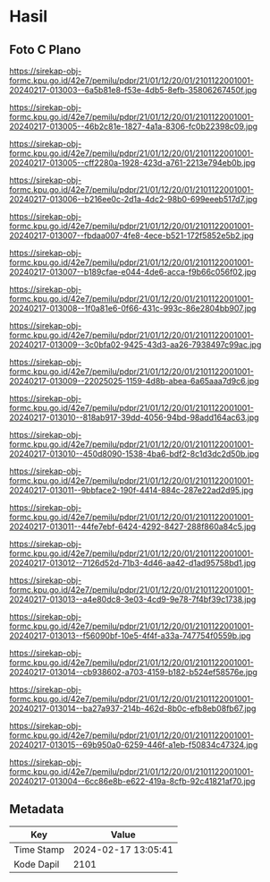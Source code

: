# Hasil

## Foto C Plano

https://sirekap-obj-formc.kpu.go.id/42e7/pemilu/pdpr/21/01/12/20/01/2101122001001-20240217-013003--6a5b81e8-f53e-4db5-8efb-35806267450f.jpg

https://sirekap-obj-formc.kpu.go.id/42e7/pemilu/pdpr/21/01/12/20/01/2101122001001-20240217-013005--46b2c81e-1827-4a1a-8306-fc0b22398c09.jpg

https://sirekap-obj-formc.kpu.go.id/42e7/pemilu/pdpr/21/01/12/20/01/2101122001001-20240217-013005--cff2280a-1928-423d-a761-2213e794eb0b.jpg

https://sirekap-obj-formc.kpu.go.id/42e7/pemilu/pdpr/21/01/12/20/01/2101122001001-20240217-013006--b216ee0c-2d1a-4dc2-98b0-699eeeb517d7.jpg

https://sirekap-obj-formc.kpu.go.id/42e7/pemilu/pdpr/21/01/12/20/01/2101122001001-20240217-013007--fbdaa007-4fe8-4ece-b521-172f5852e5b2.jpg

https://sirekap-obj-formc.kpu.go.id/42e7/pemilu/pdpr/21/01/12/20/01/2101122001001-20240217-013007--b189cfae-e044-4de6-acca-f9b66c056f02.jpg

https://sirekap-obj-formc.kpu.go.id/42e7/pemilu/pdpr/21/01/12/20/01/2101122001001-20240217-013008--1f0a81e6-0f66-431c-993c-86e2804bb907.jpg

https://sirekap-obj-formc.kpu.go.id/42e7/pemilu/pdpr/21/01/12/20/01/2101122001001-20240217-013009--3c0bfa02-9425-43d3-aa26-7938497c99ac.jpg

https://sirekap-obj-formc.kpu.go.id/42e7/pemilu/pdpr/21/01/12/20/01/2101122001001-20240217-013009--22025025-1159-4d8b-abea-6a65aaa7d9c6.jpg

https://sirekap-obj-formc.kpu.go.id/42e7/pemilu/pdpr/21/01/12/20/01/2101122001001-20240217-013010--818ab917-39dd-4056-94bd-98add164ac63.jpg

https://sirekap-obj-formc.kpu.go.id/42e7/pemilu/pdpr/21/01/12/20/01/2101122001001-20240217-013010--450d8090-1538-4ba6-bdf2-8c1d3dc2d50b.jpg

https://sirekap-obj-formc.kpu.go.id/42e7/pemilu/pdpr/21/01/12/20/01/2101122001001-20240217-013011--9bbface2-190f-4414-884c-287e22ad2d95.jpg

https://sirekap-obj-formc.kpu.go.id/42e7/pemilu/pdpr/21/01/12/20/01/2101122001001-20240217-013011--44fe7ebf-6424-4292-8427-288f860a84c5.jpg

https://sirekap-obj-formc.kpu.go.id/42e7/pemilu/pdpr/21/01/12/20/01/2101122001001-20240217-013012--7126d52d-71b3-4d46-aa42-d1ad95758bd1.jpg

https://sirekap-obj-formc.kpu.go.id/42e7/pemilu/pdpr/21/01/12/20/01/2101122001001-20240217-013013--a4e80dc8-3e03-4cd9-9e78-7f4bf39c1738.jpg

https://sirekap-obj-formc.kpu.go.id/42e7/pemilu/pdpr/21/01/12/20/01/2101122001001-20240217-013013--f56090bf-10e5-4f4f-a33a-747754f0559b.jpg

https://sirekap-obj-formc.kpu.go.id/42e7/pemilu/pdpr/21/01/12/20/01/2101122001001-20240217-013014--cb938602-a703-4159-b182-b524ef58576e.jpg

https://sirekap-obj-formc.kpu.go.id/42e7/pemilu/pdpr/21/01/12/20/01/2101122001001-20240217-013014--ba27a937-214b-462d-8b0c-efb8eb08fb67.jpg

https://sirekap-obj-formc.kpu.go.id/42e7/pemilu/pdpr/21/01/12/20/01/2101122001001-20240217-013015--69b950a0-6259-446f-a1eb-f50834c47324.jpg

https://sirekap-obj-formc.kpu.go.id/42e7/pemilu/pdpr/21/01/12/20/01/2101122001001-20240217-013004--6cc86e8b-e622-419a-8cfb-92c41821af70.jpg


## Metadata

| Key        | Value               |
| ---------- | ------------------- |
| Time Stamp | 2024-02-17 13:05:41 |
| Kode Dapil | 2101                |




